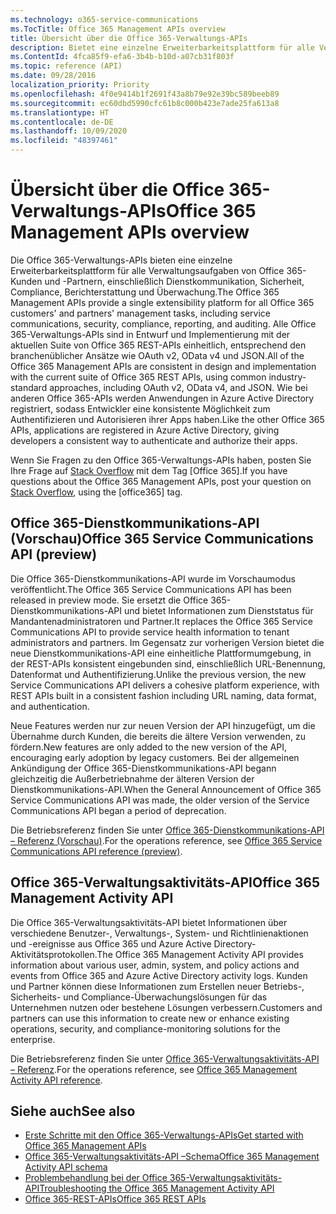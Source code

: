 ```yaml
---
ms.technology: o365-service-communications
ms.TocTitle: Office 365 Management APIs overview
title: Übersicht über die Office 365-Verwaltungs-APIs
description: Bietet eine einzelne Erweiterbarkeitsplattform für alle Verwaltungsaufgaben von Office 365-Kunden und -Partnern, einschließlich Dienstkommunikation, Sicherheit, Compliance, Berichterstattung und Überwachung.
ms.ContentId: 4fca85f9-efa6-3b4b-b10d-a07cb31f803f
ms.topic: reference (API)
ms.date: 09/28/2016
localization_priority: Priority
ms.openlocfilehash: 4f0e9414b1f2691f43a8b79e92e39bc589beeb89
ms.sourcegitcommit: ec60dbd5990cfc61b8c000b423e7ade25fa613a8
ms.translationtype: HT
ms.contentlocale: de-DE
ms.lasthandoff: 10/09/2020
ms.locfileid: "48397461"
---
```

# <a name="office-365-management-apis-overview"></a><span data-ttu-id="c46fe-103">Übersicht über die Office 365-Verwaltungs-APIs</span><span class="sxs-lookup"><span data-stu-id="c46fe-103">Office 365 Management APIs overview</span></span>

<span data-ttu-id="c46fe-104">Die Office 365-Verwaltungs-APIs bieten eine einzelne Erweiterbarkeitsplattform für alle Verwaltungsaufgaben von Office 365-Kunden und -Partnern, einschließlich Dienstkommunikation, Sicherheit, Compliance, Berichterstattung und Überwachung.</span><span class="sxs-lookup"><span data-stu-id="c46fe-104">The Office 365 Management APIs provide a single extensibility platform for all Office 365 customers' and partners' management tasks, including service communications, security, compliance, reporting, and auditing.</span></span> <span data-ttu-id="c46fe-105">Alle Office 365-Verwaltungs-APIs sind in Entwurf und Implementierung mit der aktuellen Suite von Office 365 REST-APIs einheitlich, entsprechend den branchenüblicher Ansätze wie OAuth v2, OData v4 und JSON.</span><span class="sxs-lookup"><span data-stu-id="c46fe-105">All of the Office 365 Management APIs are consistent in design and implementation with the current suite of Office 365 REST APIs, using common industry-standard approaches, including OAuth v2, OData v4, and JSON.</span></span> <span data-ttu-id="c46fe-106">Wie bei anderen Office 365-APIs werden Anwendungen in Azure Active Directory registriert, sodass Entwickler eine konsistente Möglichkeit zum Authentifizieren und Autorisieren ihrer Apps haben.</span><span class="sxs-lookup"><span data-stu-id="c46fe-106">Like the other Office 365 APIs, applications are registered in Azure Active Directory, giving developers a consistent way to authenticate and authorize their apps.</span></span>

<span data-ttu-id="c46fe-107">Wenn Sie Fragen zu den Office 365-Verwaltungs-APIs haben, posten Sie Ihre Frage auf [Stack Overflow](http://stackoverflow.com/tags/office365) mit dem Tag [Office 365].</span><span class="sxs-lookup"><span data-stu-id="c46fe-107">If you have questions about the Office 365 Management APIs, post your question on [Stack Overflow](http://stackoverflow.com/tags/office365), using the [office365] tag.</span></span>

## <a name="office-365-service-communications-api-preview"></a><span data-ttu-id="c46fe-108">Office 365-Dienstkommunikations-API (Vorschau)</span><span class="sxs-lookup"><span data-stu-id="c46fe-108">Office 365 Service Communications API (preview)</span></span>

<span data-ttu-id="c46fe-109">Die Office 365-Dienstkommunikations-API wurde im Vorschaumodus veröffentlicht.</span><span class="sxs-lookup"><span data-stu-id="c46fe-109">The Office 365 Service Communications API has been released in preview mode.</span></span> <span data-ttu-id="c46fe-110">Sie ersetzt die Office 365-Dienstkommunikations-API und bietet Informationen zum Dienststatus für Mandantenadministratoren und Partner.</span><span class="sxs-lookup"><span data-stu-id="c46fe-110">It replaces the Office 365 Service Communications API to provide service health information to tenant administrators and partners.</span></span> <span data-ttu-id="c46fe-111">Im Gegensatz zur vorherigen Version bietet die neue Dienstkommunikations-API eine einheitliche Plattformumgebung, in der REST-APIs konsistent eingebunden sind, einschließlich URL-Benennung, Datenformat und Authentifizierung.</span><span class="sxs-lookup"><span data-stu-id="c46fe-111">Unlike the previous version, the new Service Communications API delivers a cohesive platform experience, with REST APIs built in a consistent fashion including URL naming, data format, and authentication.</span></span>

<span data-ttu-id="c46fe-112">Neue Features werden nur zur neuen Version der API hinzugefügt, um die Übernahme durch Kunden, die bereits die ältere Version verwenden, zu fördern.</span><span class="sxs-lookup"><span data-stu-id="c46fe-112">New features are only added to the new version of the API, encouraging early adoption by legacy customers.</span></span> <span data-ttu-id="c46fe-113">Bei der allgemeinen Ankündigung der Office 365-Dienstkommunikations-API begann gleichzeitig die Außerbetriebnahme der älteren Version der Dienstkommunikations-API.</span><span class="sxs-lookup"><span data-stu-id="c46fe-113">When the General Announcement of Office 365 Service Communications API was made, the older version of the Service Communications API began a period of deprecation.</span></span> 

<span data-ttu-id="c46fe-114">Die Betriebsreferenz finden Sie unter [Office 365-Dienstkommunikations-API – Referenz (Vorschau)](office-365-service-communications-api-reference.md).</span><span class="sxs-lookup"><span data-stu-id="c46fe-114">For the operations reference, see [Office 365 Service Communications API reference (preview)](office-365-service-communications-api-reference.md).</span></span>


## <a name="office-365-management-activity-api"></a><span data-ttu-id="c46fe-115">Office 365-Verwaltungsaktivitäts-API</span><span class="sxs-lookup"><span data-stu-id="c46fe-115">Office 365 Management Activity API</span></span>

<span data-ttu-id="c46fe-116">Die Office 365-Verwaltungsaktivitäts-API bietet Informationen über verschiedene Benutzer-, Verwaltungs-, System- und Richtlinienaktionen und -ereignisse aus Office 365 und Azure Active Directory-Aktivitätsprotokollen.</span><span class="sxs-lookup"><span data-stu-id="c46fe-116">The Office 365 Management Activity API provides information about various user, admin, system, and policy actions and events from Office 365 and Azure Active Directory activity logs.</span></span> <span data-ttu-id="c46fe-117">Kunden und Partner können diese Informationen zum Erstellen neuer Betriebs-, Sicherheits- und Compliance-Überwachungslösungen für das Unternehmen nutzen oder bestehene Lösungen verbessern.</span><span class="sxs-lookup"><span data-stu-id="c46fe-117">Customers and partners can use this information to create new or enhance existing operations, security, and compliance-monitoring solutions for the enterprise.</span></span> 

<span data-ttu-id="c46fe-118">Die Betriebsreferenz finden Sie unter [Office 365-Verwaltungsaktivitäts-API – Referenz](office-365-management-activity-api-reference.md).</span><span class="sxs-lookup"><span data-stu-id="c46fe-118">For the operations reference, see [Office 365 Management Activity API reference](office-365-management-activity-api-reference.md).</span></span>

## <a name="see-also"></a><span data-ttu-id="c46fe-119">Siehe auch</span><span class="sxs-lookup"><span data-stu-id="c46fe-119">See also</span></span>

- [<span data-ttu-id="c46fe-120">Erste Schritte mit den Office 365-Verwaltungs-APIs</span><span class="sxs-lookup"><span data-stu-id="c46fe-120">Get started with Office 365 Management APIs</span></span>](get-started-with-office-365-management-apis.md)
- [<span data-ttu-id="c46fe-121">Office 365-Verwaltungsaktivitäts-API –Schema</span><span class="sxs-lookup"><span data-stu-id="c46fe-121">Office 365 Management Activity API schema</span></span>](office-365-management-activity-api-schema.md)
- [<span data-ttu-id="c46fe-122">Problembehandlung bei der Office 365-Verwaltungsaktivitäts-API</span><span class="sxs-lookup"><span data-stu-id="c46fe-122">Troubleshooting the Office 365 Management Activity API</span></span>](troubleshooting-the-office-365-management-activity-api.md)
- [<span data-ttu-id="c46fe-123">Office 365-REST-APIs</span><span class="sxs-lookup"><span data-stu-id="c46fe-123">Office 365 REST APIs</span></span>](https://docs.microsoft.com/previous-versions/office/office-365-api/how-to/platform-development-overview)

